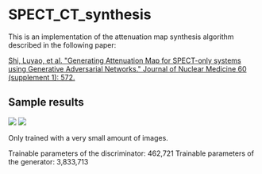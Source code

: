 # SPECT_CT_synthesis

This is an implementation of the attenuation map synthesis algorithm described in the following paper:

<a href="http://jnm.snmjournals.org/content/60/supplement_1/572.short">Shi, Luyao, et al. "Generating Attenuation Map for SPECT-only systems using Generative Adversarial Networks." Journal of Nuclear Medicine 60 (supplement 1): 572.</a>

## Sample results
![](https://github.com/junyuchen245/SPECT_CT_synthesis/blob/master/outputs/imagessyn.600.0.png)
![](https://github.com/junyuchen245/SPECT_CT_synthesis/blob/master/outputs/imagessyn.600.1.png)

Only trained with a very small amount of images.

Trainable parameters of the discriminator: 462,721
Trainable parameters of the generator: 3,833,713


